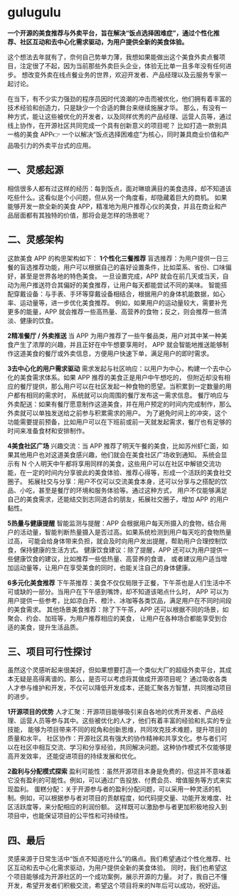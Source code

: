 # gulugulu
**一个开源的美食推荐与外卖平台，旨在解决“饭点选择困难症”，通过个性化推荐、社区互动和去中心化需求驱动，为用户提供全新的美食体验。**

这个想法去年就有了，奈何自己势单力薄，我想如果能做出这个美食外卖点餐项目，注定很了不起，因为当前那些外卖巨头企业，体验无比单一且多年没有任何进步。
想改变外卖在线点餐业务的世界，欢迎开发者、产品经理以及云服务专家一起讨论。

在当下，有不少实力强劲的程序员因时代浪潮的冲击而被优化，他们拥有着丰富的技术经验和创造力，只是缺少一个合适的舞台来继续施展才华。
那么，有没有一种方式，能让这些被优化的开发者，以及同样优秀的产品经理、运营人员等，通过线上协作，在开源社区共同完成一个具有创新意义的项目呢？
比如打造一款别具一格的美食 APP👉 一个以解决“饭点选择困难症”为核心，同时兼具商业价值和产品吸引力的外卖平台式的应用。

## 一、灵感起源
相信很多人都有过这样的经历：每到饭点，面对琳琅满目的美食选择，却不知道该吃些什么。这看似是个小问题，但从另一个角度看，却隐藏着巨大的商机。
如果能够开发一款全新的美食 APP，精准地为用户推荐心仪的美食，并且在商业和产品层面都有其独特的价值，那将会是怎样的场景呢？

## 二、灵感架构
这款美食 APP 的构思架构如下：
**1个性化三餐推荐**
盲选推荐：为用户提供一日三餐的盲选推荐功能，用户可以根据自己的喜好设置条件，比如菜系、省份、口味偏好，甚至是世界各地的特色美食。
一旦设置完成，APP 就会在前几天或当天，自动为用户推送符合其偏好的美食推荐，让用户每天都能尝试不同的美味。
智能搭配穿戴设备：与手表、手环等穿戴设备相结合，根据用户的身体机能数据，如心率、运动量等，进一步优化美食推荐。
例如，如果用户的运动量较大，需要补充更多的能量，APP 就会推荐一些高热量、高营养的食物；反之，则会推荐一些清淡、健康的饮食。

**2精准餐厅 / 外卖推送**
当 APP 为用户推荐了一些午餐品类，用户对其中某一种美食产生了浓厚的兴趣，并且正好在中午想要享用时，
APP 就会智能地推送能够制作这道美食的餐厅或外卖信息，方便用户快速下单，满足用户的即时需求。

**3去中心化的用户需求驱动**
需求发起与社区响应：以用户为中心，构建一个去中心化的美食需求体系。如果 APP 推荐的美食正是用户中午想吃的，
但附近却没有相应的餐厅提供，那么用户可以在社区发起一种食物的愿望。当积累到一定数量的用户都有相同的需求时，
系统就可以向周围的餐厅发布这一需求信息。
餐厅响应与外卖配送：如果有餐厅愿意制作这道美食，并在用户预定的时间内完成制作，那么外卖就可以单独发送给之前参与积累需求的用户。
为了避免时间上的冲突，这个功能需要提前预备，比如用户可以在下班前或前一天就发起需求，餐厅也有足够的时间来准备食材和安排制作。

**4美食社区广场**
兴趣交流：当 APP 推荐了明天午餐的美食，比如苏州虾仁面，如果其他用户也对这道美食感兴趣，他们就会在美食社区广场收到通知。
系统会显示有 N 个人明天中午都将享用同样的美食，这些用户可以在社区中解锁交流功能，在一定的时间内分享彼此的美食体验、推荐心得等，形成一个活跃的美食社交圈子。
拓展社交与分享：用户不仅可以交流美食本身，还可以分享与之搭配的饮品、小吃，甚至是餐厅的环境和服务体验等。通过这种方式，
用户不仅能够满足自己的美食需求，还能结交到志同道合的朋友，拓展社交圈子，增加 APP 的用户黏性。

**5热量与健康提醒**
智能监测与提醒：APP 会根据用户每天所摄入的食物，结合用户的活动量，智能判断热量摄入是否过高。如果系统检测到用户每天吃的食物热量过高，
可能会给身体带来负担，就会及时向用户发出提醒，帮助用户合理控制饮食，保持健康的生活方式。
健康饮食建议：除了提醒，APP 还可以为用户提供一些健康饮食的建议，比如推荐一些低热量、高营养的食谱，
或者建议用户适当增加运动量等，让用户在享受美食的同时，也能关注自己的身体健康。

**6多元化美食推荐**
下午茶推荐：美食不仅仅局限于正餐，下午茶也是人们生活中不可或缺的一部分。当用户在下午感到嘴馋，却不知道该喝点什么时，
APP 可以为用户提供一些参考，比如凉白开、橙汁、冰咖等各类饮品，满足用户在不同时间段的美食需求。
其他场景美食推荐：除了下午茶，APP 还可以根据不同的场景，如聚会、约会、加班等，为用户推荐相应的美食，
让用户在各种场合都能享受到合适的美食，提升生活品质。


## 三、项目可行性探讨
虽然这个灵感听起来很美好，但如果想要打造一个类似大厂的超级外卖平台，其成本无疑是高得离谱的。那么，是否可以考虑将其做成开源项目呢？
通过吸收各类人才参与维护和开发，不仅可以降低开发成本，还能汇聚各方智慧，共同推动项目的进步。

**1开源项目的优势**
人才汇聚：开源项目能够吸引来自各地的优秀开发者、产品经理、运营人员等参与其中。这些被优化的人才，他们有着丰富的经验和扎实的专业技能，
能够为项目带来不同的视角和创新思维，共同攻克技术难题，提升项目的质量和水平。
社区协作：开源社区具有强大的协作精神和共享文化。参与者们可以在社区中相互交流、学习和分享经验，共同解决问题。这种协作模式不仅能够提高开发效率，
还能促进项目的持续发展和优化。

**2盈利与分配模式探索**
盈利可能性：虽然开源项目本身是免费的，但这并不意味着它没有盈利的可能性。例如，可以通过广告投放、付费会员、增值服务等方式来实现盈利。
蛋糕分配：关于开源参与者的盈利分配问题，可以采用一种灵活的机制。例如，可以根据参与者对项目的贡献程度，如代码提交量、功能开发难度、社区活跃度等，来分配相应的利润份额。
这样既可以激励参与者更加积极地投入到项目中，也能保证项目的公平性和可持续性。

## 四、最后

灵感来源于日常生活中“饭点不知道吃什么”的痛点。我们希望通过个性化推荐、社区互动和去中心化需求驱动，为用户提供全新的美食体验。
同时，我们也希望这个项目能够成为开源社区的一个成功案例，展示开源的力量。
对了，我自己不懂开发，希望开发者们积极交流，希望这个项目将来的N年后可以成功，祝好运。


